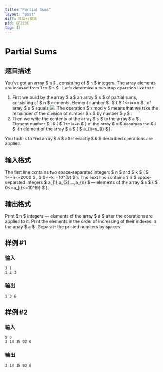 ```yaml
---
title: "Partial Sums"
layout: "post"
diff: 普及+/提高
pid: CF223C
tag: []
---
```


# Partial Sums

## 题目描述

You've got an array $ a $ , consisting of $ n $ integers. The array elements are indexed from 1 to $ n $ . Let's determine a two step operation like that:

1. First we build by the array $ a $ an array $ s $ of partial sums, consisting of $ n $ elements. Element number $ i $ ( $ 1<=i<=n $ ) of array $ s $ equals ![](https://cdn.luogu.com.cn/upload/vjudge_pic/CF223C/c051478f9fc3965030766767424a5562a646a777.png). The operation $ x mod y $ means that we take the remainder of the division of number $ x $ by number $ y $ .
2. Then we write the contents of the array $ s $ to the array $ a $ . Element number $ i $ ( $ 1<=i<=n $ ) of the array $ s $ becomes the $ i $ -th element of the array $ a $ ( $ a_{i}=s_{i} $ ).

You task is to find array $ a $ after exactly $ k $ described operations are applied.

## 输入格式

The first line contains two space-separated integers $ n $ and $ k $ ( $ 1<=n<=2000 $ , $ 0<=k<=10^{9} $ ). The next line contains $ n $ space-separated integers $ a_{1},a_{2},...,a_{n} $ — elements of the array $ a $ ( $ 0<=a_{i}<=10^{9} $ ).

## 输出格式

Print $ n $ integers — elements of the array $ a $ after the operations are applied to it. Print the elements in the order of increasing of their indexes in the array $ a $ . Separate the printed numbers by spaces.

## 样例 #1

### 输入

```
3 1
1 2 3

```

### 输出

```
1 3 6

```

## 样例 #2

### 输入

```
5 0
3 14 15 92 6

```

### 输出

```
3 14 15 92 6

```

